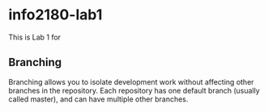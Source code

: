# info2180-lab1

This is Lab 1 for <Raheem Williams>

## Branching

Branching allows you to isolate development work without 
affecting other branches in the repository. Each repository 
has one default branch (usually called master), and can have
multiple other branches.